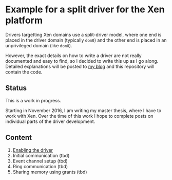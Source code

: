 # Example for a split driver for the Xen platform

Drivers targetting Xen domains use a split-driver model, where one end is placed in the driver domain (typically `dom0`)
 and the other end is placed in an unprivileged domain (like `domU`).

However, the exact details on how to write a driver are not really documented and easy to find,
so I decided to write this up as I go along.
Detailed explanations will be posted to [my blog](https://fnordig.de/) and this repository will contain the code.

## Status

This is a work in progress.

Starting in November 2016, I am writing my master thesis, where I have to work with Xen.
Over the time of this work I hope to complete posts on individual parts of the driver development.

## Content

1. [Enabling the driver](https://fnordig.de/2016/12/02/xen-a-backend-frontend-driver-example/)
1. Initial communication (tbd)
1. Event channel setup (tbd)
1. Ring communication (tbd)
1. Sharing memory using grants (tbd)
